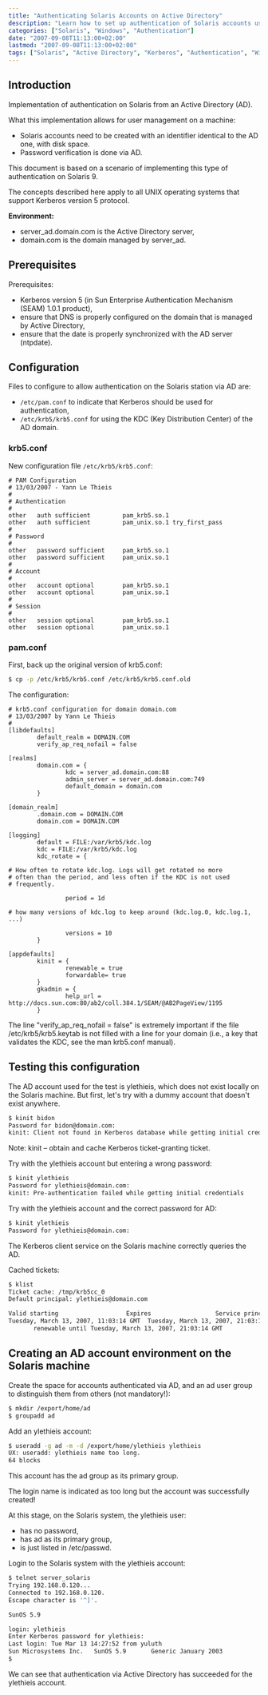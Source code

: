 ```yaml
---
title: "Authenticating Solaris Accounts on Active Directory"
description: "Learn how to set up authentication of Solaris accounts using Windows Active Directory and the Kerberos protocol."
categories: ["Solaris", "Windows", "Authentication"]
date: "2007-09-08T11:13:00+02:00"
lastmod: "2007-09-08T11:13:00+02:00"
tags: ["Solaris", "Active Directory", "Kerberos", "Authentication", "Windows"]
---
```


## Introduction

Implementation of authentication on Solaris from an Active Directory (AD).

What this implementation allows for user management on a machine:

- Solaris accounts need to be created with an identifier identical to the AD one, with disk space.
- Password verification is done via AD.

This document is based on a scenario of implementing this type of authentication on Solaris 9.

The concepts described here apply to all UNIX operating systems that support Kerberos version 5 protocol.

**Environment:**

- server_ad.domain.com is the Active Directory server,
- domain.com is the domain managed by server_ad.

## Prerequisites

Prerequisites:

- Kerberos version 5 (in Sun Enterprise Authentication Mechanism (SEAM) 1.0.1 product),
- ensure that DNS is properly configured on the domain that is managed by Active Directory,
- ensure that the date is properly synchronized with the AD server (ntpdate).

## Configuration

Files to configure to allow authentication on the Solaris station via AD are:

- `/etc/pam.conf` to indicate that Kerberos should be used for authentication,
- `/etc/krb5/krb5.conf` for using the KDC (Key Distribution Center) of the AD domain.

### krb5.conf

New configuration file `/etc/krb5/krb5.conf`:

```
# PAM Configuration
# 13/03/2007 - Yann Le Thieis
#
# Authentication
#
other   auth sufficient         pam_krb5.so.1
other   auth sufficient         pam_unix.so.1 try_first_pass
#
# Password
#
other   password sufficient     pam_krb5.so.1
other   password sufficient     pam_unix.so.1
#
# Account
#
other   account optional        pam_krb5.so.1
other   account optional        pam_unix.so.1
#
# Session
#
other   session optional        pam_krb5.so.1
other   session optional        pam_unix.so.1
```

### pam.conf

First, back up the original version of krb5.conf:

```bash
$ cp -p /etc/krb5/krb5.conf /etc/krb5/krb5.conf.old
```

The configuration:

```
# krb5.conf configuration for domain domain.com
# 13/03/2007 by Yann Le Thieis
#
[libdefaults]
        default_realm = DOMAIN.COM
        verify_ap_req_nofail = false

[realms]
        domain.com = {
                kdc = server_ad.domain.com:88
                admin_server = server_ad.domain.com:749
                default_domain = domain.com
        }

[domain_realm]
        .domain.com = DOMAIN.COM
        domain.com = DOMAIN.COM

[logging]
        default = FILE:/var/krb5/kdc.log
        kdc = FILE:/var/krb5/kdc.log
        kdc_rotate = {

# How often to rotate kdc.log. Logs will get rotated no more
# often than the period, and less often if the KDC is not used
# frequently.

                period = 1d

# how many versions of kdc.log to keep around (kdc.log.0, kdc.log.1, ...)

                versions = 10
        }

[appdefaults]
        kinit = {
                renewable = true
                forwardable= true
        }
        gkadmin = {
                help_url = http://docs.sun.com:80/ab2/coll.384.1/SEAM/@AB2PageView/1195
        }
```

The line "verify_ap_req_nofail = false" is extremely important if the file /etc/krb5/krb5.keytab is not filled with a line for your domain (i.e., a key that validates the KDC, see the man krb5.conf manual).

## Testing this configuration

The AD account used for the test is ylethieis, which does not exist locally on the Solaris machine. But first, let's try with a dummy account that doesn't exist anywhere.

```bash
$ kinit bidon
Password for bidon@domain.com:
kinit: Client not found in Kerberos database while getting initial credentials
```

Note: kinit – obtain and cache Kerberos ticket-granting ticket.

Try with the ylethieis account but entering a wrong password:

```bash
$ kinit ylethieis
Password for ylethieis@domain.com:
kinit: Pre-authentication failed while getting initial credentials
```

Try with the ylethieis account and the correct password for AD:

```bash
$ kinit ylethieis
Password for ylethieis@domain.com:
```

The Kerberos client service on the Solaris machine correctly queries the AD.

Cached tickets:

```bash
$ klist
Ticket cache: /tmp/krb5cc_0
Default principal: ylethieis@domain.com

Valid starting                   Expires                  Service principal
Tuesday, March 13, 2007, 11:03:14 GMT  Tuesday, March 13, 2007, 21:03:14 GMT  krbtgt/domain.com@domain.com
       renewable until Tuesday, March 13, 2007, 21:03:14 GMT
```

## Creating an AD account environment on the Solaris machine

Create the space for accounts authenticated via AD, and an ad user group to distinguish them from others (not mandatory!):

```bash
$ mkdir /export/home/ad
$ groupadd ad
```

Add an ylethieis account:

```bash
$ useradd -g ad -m -d /export/home/ylethieis ylethieis
UX: useradd: ylethieis name too long.
64 blocks
```

This account has the ad group as its primary group.

The login name is indicated as too long but the account was successfully created!

At this stage, on the Solaris system, the ylethieis user:

- has no password,
- has ad as its primary group,
- is just listed in /etc/passwd.

Login to the Solaris system with the ylethieis account:

```bash
$ telnet server_solaris
Trying 192.168.0.120...
Connected to 192.168.0.120.
Escape character is '^]'.

SunOS 5.9

login: ylethieis
Enter Kerberos password for ylethieis:
Last login: Tue Mar 13 14:27:52 from yuluth
Sun Microsystems Inc.   SunOS 5.9       Generic January 2003
$
```

We can see that authentication via Active Directory has succeeded for the ylethieis account.
